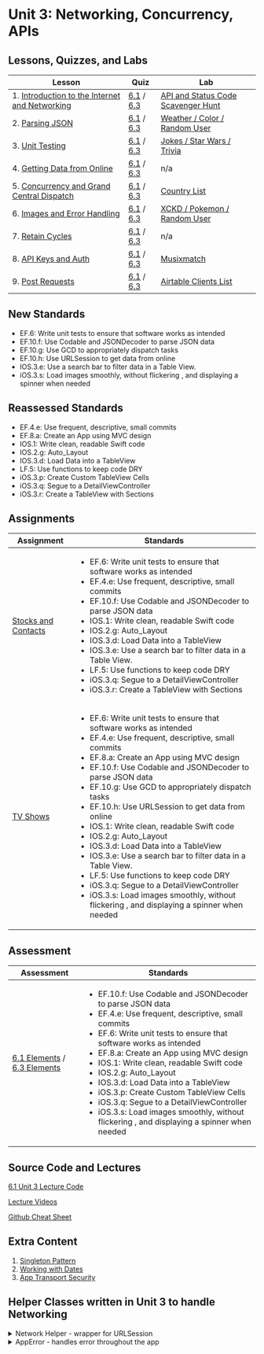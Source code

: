 
# Unit 3:  Networking, Concurrency, APIs

## Lessons, Quizzes, and Labs

| Lesson | Quiz | Lab |
| --- | --- | --- |
| 1. [Introduction to the Internet and Networking](https://github.com/joinpursuit/Pursuit-Core-iOS/blob/master/networking-concurrency-apis/intro-to-the-internet-and-networking/README.md) | [6.1](https://canvas.instructure.com/courses/1605734/assignments/12289325) / [6.3](https://canvas.instructure.com/courses/1705726/assignments/12465058) | [API and Status Code Scavenger Hunt](https://github.com/joinpursuit/Pursuit-Core-Introduction-To-Networking-and-APIs-Lab) |
| 2. [Parsing JSON](https://github.com/joinpursuit/Pursuit-Core-iOS/blob/master/networking-concurrency-apis/parsing-json/README.md) | [6.1](https://canvas.instructure.com/courses/1605734/assignments/12323266) / [6.3](https://canvas.instructure.com/courses/1705726/assignments/12465031) | [Weather / Color / Random User](https://github.com/joinpursuit/Pursuit-Core-iOS-Parsing-JSON-Lab) |
| 3. [Unit Testing](https://github.com/joinpursuit/Pursuit-Core-iOS/blob/master/networking-concurrency-apis/introduction-to-unit-testing/README.md) | [6.1](https://canvas.instructure.com/courses/1605734/assignments/12344585) / [6.3](https://canvas.instructure.com/courses/1705726/assignments/12465028) | [Jokes / Star Wars / Trivia](https://github.com/joinpursuit/Pursuit-Core-iOS-Introduction-to-Unit-Testing-Lab) |
| 4. [Getting Data from Online](https://github.com/joinpursuit/Pursuit-Core-iOS/blob/master/networking-concurrency-apis/getting-data-from-online/README.md) | [6.1](https://canvas.instructure.com/courses/1605734/assignments/12382891) / [6.3](https://canvas.instructure.com/courses/1705726/assignments/12465071) | n/a |
| 5. [Concurrency and Grand Central Dispatch](https://github.com/joinpursuit/Pursuit-Core-iOS/tree/master/networking-concurrency-apis/concurrency) | [6.1](https://canvas.instructure.com/courses/1605734/assignments/12394340) / [6.3](https://canvas.instructure.com/courses/1705726/assignments/12465060) | [Country List](https://github.com/joinpursuit/Pursuit-Core-iOS-Concurrency-Lab/blob/master/README.md) |
| 6. [Images and Error Handling](https://github.com/joinpursuit/Pursuit-Core-iOS/tree/4_3/lessons/unit3/ErrorHandlingAndImages) | [6.1](https://canvas.instructure.com/courses/1605734/assignments/12453542) / [6.3](https://canvas.instructure.com/courses/1705726/assignments/12465040) | [XCKD / Pokemon / Random User](https://github.com/joinpursuit/Pursuit-Core-iOS-Images-Lab/blob/master/README.md) |
| 7. [Retain Cycles](https://github.com/joinpursuit/Pursuit-Core-iOS/blob/master/networking-concurrency-apis/memory-management-and-arc/README.md) | [6.1](https://canvas.instructure.com/courses/1605734/quizzes/4239177) / [6.3](https://canvas.instructure.com/courses/1705726/assignments/12465030) | n/a |
| 8. [API Keys and Auth](https://github.com/joinpursuit/Pursuit-Core-iOS/blob/master/networking-concurrency-apis/api-keys-basic-authentication/README.md) | [6.1](https://canvas.instructure.com/courses/1605734/assignments/12480829) / [6.3](https://canvas.instructure.com/courses/1705726/quizzes/4493743) | [Musixmatch](https://github.com/joinpursuit/Pursuit-Core-iOS-API-Keys-Lab/blob/master/README.md) |
| 9. [Post Requests](https://github.com/joinpursuit/Pursuit-Core-iOS/blob/master/networking-concurrency-apis/post-requests/README.md) | [6.1](https://canvas.instructure.com/courses/1605734/assignments/12503024) / [6.3](https://canvas.instructure.com/courses/1705726/quizzes/4493737) | [Airtable Clients List](https://github.com/joinpursuit/Pursuit-Core-iOS-Post-Requests-with-Airtable) |

## New Standards

<ul><li>EF.6: Write unit tests to ensure that software works as intended</li><li>EF.10.f: Use Codable and JSONDecoder to parse JSON data</li><li>EF.10.g: Use GCD to appropriately dispatch tasks</li><li>EF.10.h: Use URLSession to get data from online</li><li>IOS.3.e: Use a search bar to filter data in a Table View.</li><li>iOS.3.s: Load images smoothly, without flickering , and displaying a spinner when needed</li></ul>

## Reassessed Standards

<ul><li>EF.4.e: Use frequent, descriptive, small commits</li><li>EF.8.a: Create an App using MVC design</li><li>IOS.1: Write clean, readable Swift code</li><li>IOS.2.g: Auto_Layout</li><li>IOS.3.d: Load Data into a TableView</li><li>LF.5: Use functions to keep code DRY</li><li>iOS.3.p: Create Custom TableView Cells</li><li>iOS.3.q: Segue to a DetailViewController</li><li>iOS.3.r: Create a TableView with Sections</li></ul>

## Assignments

| Assignment | Standards |
| --- | --- |
| [Stocks and Contacts](https://github.com/joinpursuit/Pursuit-Core-iOS-Unit3-Assignment1) | <ul><li>EF.6: Write unit tests to ensure that software works as intended</li><li>EF.4.e: Use frequent, descriptive, small commits</li><li>EF.10.f: Use Codable and JSONDecoder to parse JSON data</li><li>IOS.1: Write clean, readable Swift code</li><li>IOS.2.g: Auto_Layout</li><li>IOS.3.d: Load Data into a TableView</li><li>IOS.3.e: Use a search bar to filter data in a Table View.</li><li>LF.5: Use functions to keep code DRY</li><li>iOS.3.q: Segue to a DetailViewController</li><li>iOS.3.r: Create a TableView with Sections</li></ul> |
| [TV Shows](https://github.com/joinpursuit/AC-iOS-EpisodesFromOnline-HW/blob/master/README.md) | <ul><li>EF.6: Write unit tests to ensure that software works as intended</li><li>EF.4.e: Use frequent, descriptive, small commits</li><li>EF.8.a: Create an App using MVC design</li><li>EF.10.f: Use Codable and JSONDecoder to parse JSON data</li><li>EF.10.g: Use GCD to appropriately dispatch tasks</li><li>EF.10.h: Use URLSession to get data from online</li><li>IOS.1: Write clean, readable Swift code</li><li>IOS.2.g: Auto_Layout</li><li>IOS.3.d: Load Data into a TableView</li><li>IOS.3.e: Use a search bar to filter data in a Table View.</li><li>LF.5: Use functions to keep code DRY</li><li>iOS.3.q: Segue to a DetailViewController</li><li>iOS.3.s: Load images smoothly, without flickering , and displaying a spinner when needed</li></ul> |

## Assessment

| Assessment | Standards |
| --- | --- |
| [6.1 Elements](https://canvas.instructure.com/courses/1605734/assignments/11622100) / [6.3 Elements](https://canvas.instructure.com/courses/1705726/assignments/12465182) | <ul><li>EF.10.f: Use Codable and JSONDecoder to parse JSON data</li><li>EF.4.e: Use frequent, descriptive, small commits</li><li>EF.6: Write unit tests to ensure that software works as intended</li><li>EF.8.a: Create an App using MVC design</li><li>IOS.1: Write clean, readable Swift code</li><li>IOS.2.g: Auto_Layout</li><li>IOS.3.d: Load Data into a TableView</li><li>iOS.3.p: Create Custom TableView Cells</li><li>iOS.3.q: Segue to a DetailViewController</li><li>iOS.3.s: Load images smoothly, without flickering , and displaying a spinner when needed</li></ul> |

## Source Code and Lectures

[6.1 Unit 3 Lecture Code](./lecture-files)

[Lecture Videos](https://www.youtube.com/channel/UCDN46W3L67JMtrRb-u_cgCA)

[Github Cheat Sheet](https://github.com/davidlawrencer/github-cheat-sheet)


## Extra Content

1. [Singleton Pattern](./singleton-pattern/README.md)
1. [Working with Dates](./working-with-dates/README.md)
1. [App Transport Security](./app-transport-security/README.md)


## Helper Classes written in Unit 3 to handle Networking


<details>
	<summary>Network Helper - wrapper for URLSession</summary>

```swift
import Foundation

enum HTTPMethod: String {
    case get = "GET"
    case post = "POST"
}

class NetworkHelper {

    // MARK: - Static Properties

    static let manager = NetworkHelper()

    // MARK: - Internal Properties

    func performDataTask(withUrl url: URL,
                         andHTTPBody body: Data? = nil,
                         andMethod httpMethod: HTTPMethod,
                         completionHandler: @escaping ((Result<Data, AppError>) -> Void)) {
        var request = URLRequest(url: url)
        request.httpMethod = httpMethod.rawValue
        request.httpBody = body
        request.addValue("application/json", forHTTPHeaderField: "Content-Type")

        urlSession.dataTask(with: request) { (data, response, error) in
            DispatchQueue.main.async {
                guard let data = data else {
                    completionHandler(.failure(.noDataReceived))
                    return
                }

                guard let response = response as? HTTPURLResponse, (200...299) ~= response.statusCode else {
                    completionHandler(.failure(.badStatusCode))
                    return
                }

                if let error = error {
                    let error = error as NSError
                    if error.domain == NSURLErrorDomain && error.code == NSURLErrorNotConnectedToInternet {
                        completionHandler(.failure(.noInternetConnection))
                        return
                    } else {
                        completionHandler(.failure(.other(rawError: error)))
                        return
                    }
                }
                completionHandler(.success(data))
            }
            }.resume()
    }

    // MARK: - Private Properties and Initializers

    private let urlSession = URLSession(configuration: URLSessionConfiguration.default)

    private init() {}
}
```

</details>


<details>
	<summary>AppError - handles error throughout the app</summary>

```swift
import Foundation

enum AppError: Error {
    case unauthenticated
    case invalidJSONResponse
    case couldNotParseJSON(rawError: Error)
    case noInternetConnection
    case badURL
    case badStatusCode
    case noDataReceived
    case notAnImage
    case other(rawError: Error)
}
```

</details>
